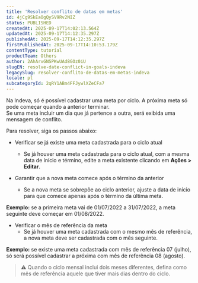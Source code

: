 ```yaml
---
title: 'Resolver conflito de datas em metas'
id: 4jCg9SkEaOgQySV9Rv2NIZ
status: PUBLISHED
createdAt: 2025-09-17T14:02:13.564Z
updatedAt: 2025-09-17T14:12:35.297Z
publishedAt: 2025-09-17T14:12:35.297Z
firstPublishedAt: 2025-09-17T14:10:53.179Z
contentType: tutorial
productTeam: Others
author: 2AhArvGNSPKwUAd8GOz0iU
slugEN: resolve-date-conflict-in-goals-indeva
legacySlug: resolver-conflito-de-datas-em-metas-indeva
locale: pt
subcategoryId: 2qRY1ABm4FFJywlXZeCFa7
---
```


Na Indeva, só é possível cadastrar uma meta por ciclo. A próxima meta só pode começar quando a anterior terminar.  
Se uma meta incluir um dia que já pertence a outra, será exibida uma mensagem de conflito.  

Para resolver, siga os passos abaixo:  

- Verificar se já existe uma meta cadastrada para o ciclo atual
    - Se já houver uma meta cadastrada para o ciclo atual, com a mesma data de início e término, edite a meta existente clicando em **Ações > Editar**.  

- Garantir que a nova meta comece após o término da anterior
    - Se a nova meta se sobrepõe ao ciclo anterior, ajuste a data de início para que comece apenas após o término da última meta.  

**Exemplo:** se a primeira meta vai de 01/07/2022 a 31/07/2022, a meta seguinte deve começar em 01/08/2022.  

 - Verificar o mês de referência da meta
    - Se já houver uma meta cadastrada com o mesmo mês de referência, a nova meta deve ser cadastrada com o mês seguinte.  

**Exemplo:** se existe uma meta cadastrada com mês de referência 07 (julho), só será possível cadastrar a próxima com mês de referência 08 (agosto).  

> ⚠️ Quando o ciclo mensal inclui dois meses diferentes, defina como mês de referência aquele que tiver mais dias dentro do ciclo.
